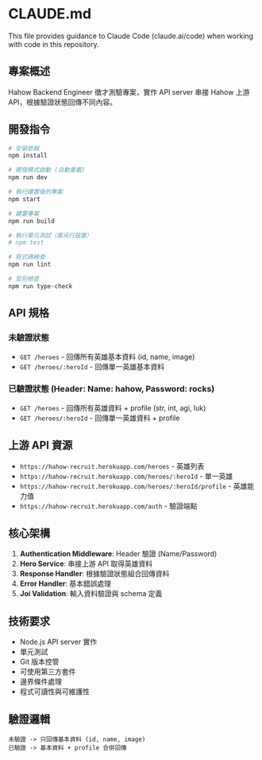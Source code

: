 # CLAUDE.md

This file provides guidance to Claude Code (claude.ai/code) when working with code in this repository.

## 專案概述

Hahow Backend Engineer 徵才測驗專案，實作 API server 串接 Hahow 上游 API，根據驗證狀態回傳不同內容。

## 開發指令

```bash
# 安裝依賴
npm install

# 開發模式啟動 (自動重載)
npm run dev

# 執行建置後的專案
npm start

# 建置專案
npm run build

# 執行單元測試（需另行設置）
# npm test

# 程式碼檢查
npm run lint

# 型別檢查
npm run type-check
```

## API 規格

### 未驗證狀態

- `GET /heroes` - 回傳所有英雄基本資料 (id, name, image)
- `GET /heroes/:heroId` - 回傳單一英雄基本資料

### 已驗證狀態 (Header: Name: hahow, Password: rocks)

- `GET /heroes` - 回傳所有英雄資料 + profile (str, int, agi, luk)
- `GET /heroes/:heroId` - 回傳單一英雄資料 + profile

## 上游 API 資源

- `https://hahow-recruit.herokuapp.com/heroes` - 英雄列表
- `https://hahow-recruit.herokuapp.com/heroes/:heroId` - 單一英雄
- `https://hahow-recruit.herokuapp.com/heroes/:heroId/profile` - 英雄能力值
- `https://hahow-recruit.herokuapp.com/auth` - 驗證端點

## 核心架構

1. **Authentication Middleware**: Header 驗證 (Name/Password)
2. **Hero Service**: 串接上游 API 取得英雄資料
3. **Response Handler**: 根據驗證狀態組合回傳資料
4. **Error Handler**: 基本錯誤處理
5. **Joi Validation**: 輸入資料驗證與 schema 定義

## 技術要求

- Node.js API server 實作
- 單元測試
- Git 版本控管
- 可使用第三方套件
- 邊界條件處理
- 程式可讀性與可維護性

## 驗證邏輯

```
未驗證 -> 只回傳基本資料 (id, name, image)
已驗證 -> 基本資料 + profile 合併回傳
```

